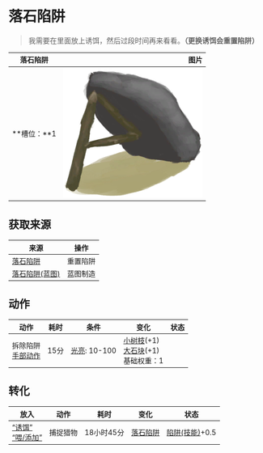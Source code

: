 # 落石陷阱  
> 我需要在里面放上诱饵，然后过段时间再来看看。<b>（更换诱饵会重置陷阱）</b>  
  
  落石陷阱  |   图片   
 ----  |  ----:   
 **槽位：**1  |  ![](Sprite/DeadfallTrap.png)   
  
## 获取来源  
来源  |  操作  
----  |  ----  
[落石陷阱](DeadfallTrapTriggered.md)  |  重置陷阱  
[落石陷阱(蓝图)](Bp_DeadfallTrap.md)  |  蓝图制造  
## 动作  
动作  |  耗时  |  条件  |  变化  |  状态  
----  |  ----  |  ----  |  ----  |  ----  
拆除陷阱<br>[手部动作](HandAction.md)  |  15分  |  [光亮](Light.md): 10-100  |  [小树枝](Sticks.md)(+1)<br>[大石块](StoneHeavy.md)(+1)<br>基础权重：1<br>  |    
## 转化  
放入  |  动作  |  耗时  |  变化  |  状态  
----  |  ----  |  ----  |  ----  |  ----  
[“诱饵”](tag_Bait.md)<br>[“喂/添加”](tag_Feed.md)  |  捕捉猎物  |  18小时45分  |  [落石陷阱](DeadfallTrapTriggered.md)  |  [陷阱(技能)](Skill_Trapping.md)+0.5  
